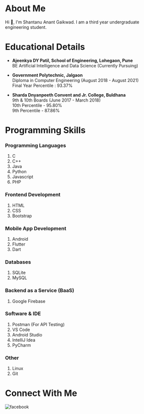 # About Me
Hi 👋, I'm Shantanu Anant Gaikwad. I am a third year undergraduate engineering student.

# Educational Details
- **Ajeenkya DY Patil, School of Engineering, Lohegaon, Pune**  
BE Artificial Intelligence and Data Science (Currently Pursuing)  

- **Government Polytechnic, Jalgaon**  
Diploma in Computer Engineering (August 2018 - August 2021)  
Final Year Percentile : 93.37%  

- **Sharda Dnyanpeeth Convent and Jr. College, Buldhana**  
9th & 10th Boards (June 2017 - March 2018)  
10th Percentile - 95.80%  
9th Percentile - 87.86%   

# Programming Skills
### Programming Languages
1. C
2. C++
3. Java
4. Python
5. Javascript
6. PHP

### Frontend Development
1. HTML
2. CSS
3. Bootstrap

### Mobile App Development
1. Android 
2. Flutter
3. Dart

### Databases
1. SQLite
2. MySQL

### Backend as a Service (BaaS)
1. Google Firebase

### Software & IDE
1. Postman (For API Testing)
2. VS Code
3. Android Studio
4. IntelliJ Idea
5. PyCharm

### Other
1. Linux
2. Git

# Connect With Me
![facebook](https://www.facebook.com/shantanu.a.gaikwad.1)
